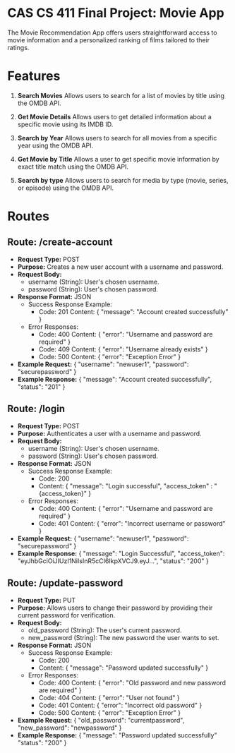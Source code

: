 # CAS CS 411 Final Project: Movie App

The Movie Recommendation App offers users straightforward access to movie information and a personalized ranking of films tailored to their ratings.

# Features

1. **Search Movies**
    Allows users to search for a list of movies by title using the OMDB API.

2. **Get Movie Details**
    Allows users to get detailed information about a specific movie using its IMDB ID.

3. **Search by Year**
    Allows users to search for all movies from a specific year using the OMDB API.

4. **Get Movie by Title**
    Allows a user to get specific movie information by exact title match using the OMDB API.

5. **Search by type**
    Allows users to search for media by type (movie, series, or episode) using the OMDB API.


# Routes

## Route: /create-account

- **Request Type:** POST
- **Purpose:** Creates a new user account with a username and password.
- **Request Body:**
    - username (String): User's chosen username.
    - password (String): User's chosen password.
- **Response Format:** JSON
    - Success Response Example:
        - Code: 201
          Content: { "message": "Account created successfully" }
    - Error Responses:
        - Code: 400
          Content: { "error": "Username and password are required" }
        - Code: 409
          Content: { "error": "Username already exists" }
        - Code: 500
          Content: { "error": "Exception Error" }
- **Example Request:**
    {
        "username": "newuser1",
        "password": "securepassword"
    }
- **Example Response:**
    {
        "message": "Account created successfully",
        "status": "201"
    }

## Route: /login
- **Request Type:** POST
- **Purpose:** Authenticates a user with a username and password.
- **Request Body:**
    - username (String): User's chosen username.
    - password (String): User's chosen password.
- **Response Format:** JSON
    - Success Response Example:
        - Code: 200
        - Content: { "message": "Login successful", "access_token" : "{access_token}" }
    - Error Responses:
        - Code: 400
          Content: { "error": "Username and password are required" }
        - Code: 401
          Content: { "error": "Incorrect username or password" }
- **Example Request:**
    {
        "username": "newuser1",
        "password": "securepassword"
    }
- **Example Response:**
    {
        "message": "Login Successful",
        "access_token": "eyJhbGciOiJIUzI1NiIsInR5cCI6IkpXVCJ9.eyJ...",
        "status": "200"
    }

## Route: /update-password
- **Request Type:** PUT
- **Purpose:** Allows users to change their password by providing their current password for verification.
- **Request Body:**
    - old_password (String): The user's current password.
    - new_password (String): The new password the user wants to set.
- **Response Format:** JSON
    - Success Response Example:
        - Code: 200
        - Content: { "message": "Password updated successfully" }
    - Error Responses:
        - Code: 400
          Content: { "error": "Old password and new password are required" }
        - Code: 404
          Content: { "error": "User not found" }
        - Code: 401
          Content: { "error": "Incorrect old password" }
        - Code: 500
          Content: { "error": "Exception Error" }
- **Example Request:**
    {
        "old_password": "currentpassword",
        "new_password": "newpassword"
    }
- **Example Response:**
    {
        "message": "Password updated successfully"
        "status": "200"
    }
